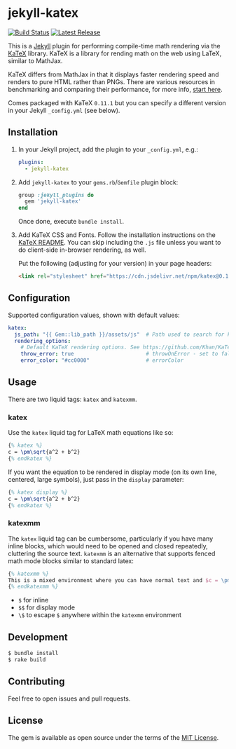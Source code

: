# jekyll-katex

[![Build Status](https://travis-ci.com/linjer/jekyll-katex.svg?branch=master)](https://travis-ci.com/linjer/jekyll-katex)
[![Latest Release](https://badge.fury.io/rb/jekyll-katex.svg)](https://badge.fury.io/rb/jekyll-katex)

This is a [Jekyll](http://jekyllrb.com) plugin for performing compile-time math rendering via the [KaTeX](https://github.com/Khan/KaTeX) library.
KaTeX is a library for rending math on the web using LaTeX, similar to MathJax.

KaTeX differs from MathJax in that it displays faster rendering speed and renders to pure HTML rather than PNGs.
There are various resources in benchmarking and comparing their performance, for more info, [start here](https://khan.github.io/KaTeX/).

Comes packaged with KaTeX `0.11.1` but you can specify a different version in your Jekyll `_config.yml` (see below).

## Installation


1. In your Jekyll project, add the plugin to your `_config.yml`, e.g.:

    ```yaml
    plugins:
      - jekyll-katex
    ```

2. Add `jekyll-katex` to your `gems.rb`/`Gemfile` plugin block:

    ```ruby
    group :jekyll_plugins do
      gem 'jekyll-katex'
    end
    ```

    Once done, execute `bundle install`.

3. Add KaTeX CSS and Fonts. Follow the installation instructions on the [KaTeX README](https://github.com/Khan/KaTeX).
    You can skip including the `.js` file unless you want to do client-side in-browser rendering, as well.

    Put the following (adjusting for your version) in your page headers:

    ```html
    <link rel="stylesheet" href="https://cdn.jsdelivr.net/npm/katex@0.11.1/dist/katex.min.css" integrity="sha384-zB1R0rpPzHqg7Kpt0Aljp8JPLqbXI3bhnPWROx27a9N0Ll6ZP/+DiW/UqRcLbRjq" crossorigin="anonymous">
    ```

## Configuration

Supported configuration values, shown with default values:

```yml
katex:
  js_path: "{{ Gem::lib_path }}/assets/js"  # Path used to search for katex.min.js
  rendering_options:
    # Default KaTeX rendering options. See https://github.com/Khan/KaTeX#rendering-options
    throw_error: true                       # throwOnError - set to false if you want rendering to output error as text rather than a build error
    error_color: "#cc0000"                  # errorColor
```

## Usage

There are two liquid tags: `katex` and `katexmm`.

### katex

Use the `katex` liquid tag for LaTeX math equations like so:

```latex
{% katex %}
c = \pm\sqrt{a^2 + b^2}
{% endkatex %}
```

If you want the equation to be rendered in display mode (on its own line, centered, large symbols), just pass in the `display` parameter:

```latex
{% katex display %}
c = \pm\sqrt{a^2 + b^2}
{% endkatex %}
```

### katexmm

The `katex` liquid tag can be cumbersome, particularly if you have many inline blocks, which would need to be opened
and closed repeatedly, cluttering the source text. `katexmm` is an alternative that supports fenced math mode blocks
similar to standard latex:

```latex
{% katexmm %}
This is a mixed environment where you can have normal text and $c = \pm\sqrt{a^2 + b^2}$ fenced math. \$!
{% endkatexmm %}
```

* `$` for inline
* `$$` for display mode
* `\$` to escape `$` anywhere within the `katexmm` environment

## Development

```bash
$ bundle install
$ rake build
```

## Contributing

Feel free to open issues and pull requests.

## License

The gem is available as open source under the terms of the [MIT License](http://opensource.org/licenses/MIT).
